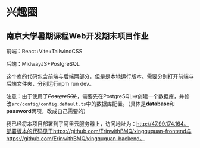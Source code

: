 # 兴趣圈

## 南京大学暑期课程Web开发期末项目作业

前端：React+Vite+TailwindCSS

后端：MidwayJS+PostgreSQL

这个库的代码包含前端与后端两部分，但是是本地运行版本。需要分别打开前端与后端文件夹，分别运行npm run dev。

注意：由于使用了~~*PostgreSQL*~~，需要先在PostgreSQL中创建一个数据库，并修改`src/config/config.default.ts`中的数据库配置。（具体是**database**和**password**两项，改成自己需要的）

我已经将本项目部署到了阿里云服务器上，访问地址为：http://47.99.174.164。部署版本的代码见于https://github.com/ErinwithBMQ/xingququan-frontend与https://github.com/ErinwithBMQ/xingququan-backend。
